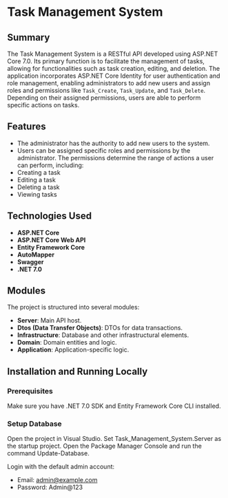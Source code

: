 # Task Management System

## Summary

The Task Management System is a RESTful API developed using ASP.NET Core 7.0. Its primary function is to facilitate the management of tasks, allowing for functionalities such as task creation, editing, and deletion. The application incorporates ASP.NET Core Identity for user authentication and role management, enabling administrators to add new users and assign roles and permissions like `Task_Create`, `Task_Update`, and `Task_Delete`. Depending on their assigned permissions, users are able to perform specific actions on tasks.

## Features

- The administrator has the authority to add new users to the system.
- Users can be assigned specific roles and permissions by the administrator.
The permissions determine the range of actions a user can perform, including:
- Creating a task
- Editing a task
- Deleting a task
- Viewing tasks

## Technologies Used

- **ASP.NET Core**
- **ASP.NET Core Web API**
- **Entity Framework Core**
- **AutoMapper**
- **Swagger**
- **.NET 7.0**

## Modules

The project is structured into several modules:
- **Server**: Main API host.
- **Dtos (Data Transfer Objects)**: DTOs for data transactions.
- **Infrastructure**: Database and other infrastructural elements.
- **Domain**: Domain entities and logic.
- **Application**: Application-specific logic.





## Installation and Running Locally



### Prerequisites

Make sure you have .NET 7.0 SDK and Entity Framework Core CLI installed.
### Setup Database


Open the project in Visual Studio.
Set Task_Management_System.Server as the startup project.
Open the Package Manager Console and run the command Update-Database.

Login with the default admin account:
- Email: admin@example.com
- Password: Admin@123

